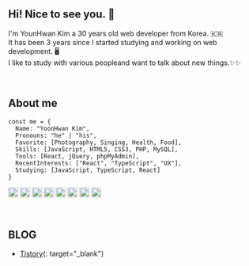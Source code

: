 <br>

## Hi! Nice to see you. 👋
I'm YounHwan Kim a 30 years old web developer from Korea. 🇰🇷 <br>
It has been 3 years since I started studying and working on web development. 🖥 <br>
I like to study with various peopleand want to talk about new things.✨✨<br>

<br>

## About me
```
const me = {
  Name: "YoonHwan Kim",
  Pronouns: "he" | "his",
  Favorite: [Photography, Singing, Health, Food],
  Skills: [JavaScript, HTML5, CSS3, PHP, MySQL],
  Tools: [React, jQuery, phpMyAdmin],
  RecentInterests: ["React", "TypeScript", "UX"],
  Studying: [JavaScript, TypeScript, React]
}
```
<img alt="javascript" src ="https://img.shields.io/badge/JavaScript-F7DF1E.svg?style=flat&logo=JavaScript&logoColor=white" height="20px"/> <img alt="jquery" src ="https://img.shields.io/badge/jQuery-0769AD.svg?style=flat&logo=jQuery&logoColor=white" height="20px"/> <img alt="react" src ="https://img.shields.io/badge/React-61DAFB.svg?style=flat&logo=React&logoColor=white" height="20px"/> <img alt="html5" src ="https://img.shields.io/badge/HTML5-E34F26.svg?style=flat&logo=HTML5&logoColor=white" height="20px"/> <img alt="css3" src ="https://img.shields.io/badge/CSS3-1572B6.svg?style=flat&logo=CSS3&logoColor=white" height="20px"/>  <img alt="php" src ="https://img.shields.io/badge/PHP-777BB4.svg?style=flat&logo=PHP&logoColor=white" height="20px"/> <img alt="phpmyadmin" src ="https://img.shields.io/badge/phpMyAdmin-6C78AF.svg?style=flat&logo=phpMyAdmin&logoColor=white" height="20px"/>
<img alt="mysql" src ="https://img.shields.io/badge/MySQL-4479A1.svg?style=flat&logo=MySQL&logoColor=white" height="20px"/>

<br>

## BLOG
- [Tistory](https://webcode.tistory.com/){: target="_blank"}


<br>
